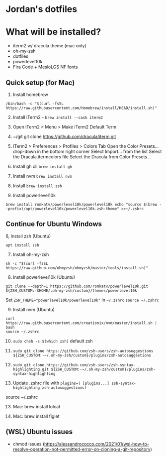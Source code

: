 # Jordan's dotfiles

# What will be installed?

- iterm2 w/ dracula theme (mac only)
- oh-my-zsh
- dotfiles
- powerlevel10k
- Fira Code + MesloLGS NF fonts

## Quick setup (for Mac)

1. Install homebrew 

```
/bin/bash -c "$(curl -fsSL https://raw.githubusercontent.com/Homebrew/install/HEAD/install.sh)"
```

2. Install iTerm2 - `brew install --cask iterm2`

3. Open iTerm2 > Menu > Make iTerm2 Default Term

4. ~/git git clone https://github.com/dracula/iterm.git

5. iTerm2 > Preferences > Profiles > Colors Tab
   Open the Color Presets... drop-down in the bottom right corner
   Select Import... from the list
   Select the Dracula.itermcolors file
   Select the Dracula from Color Presets...

6. Install gh cli `brew install gh`

7. Install nvm `brew install nvm`

8. Install `brew install zsh`

9. Install powerlevel10k

```
brew install romkatv/powerlevel10k/powerlevel10k echo "source $(brew --prefix)/opt/powerlevel10k/powerlevel10k.zsh-theme" >>~/.zshrc
```

## Continue for Ubuntu Windows 

6, Install zsh (Ubuntu)

```
apt install zsh
```

7. Install oh-my-zsh 

```
sh -c "$(curl -fsSL https://raw.github.com/ohmyzsh/ohmyzsh/master/tools/install.sh)"
```

8. Install powerlevel10k (Ubuntu)

```
git clone --depth=1 https://github.com/romkatv/powerlevel10k.git ${ZSH_CUSTOM:-$HOME/.oh-my-zsh/custom}/themes/powerlevel10k
```
Set `ZSH_THEME="powerlevel10k/powerlevel10k"` in `~/.zshrc`
`source ~/.zshrc`

9. Install nvm (Ubuntu)
```
curl https://raw.githubusercontent.com/creationix/nvm/master/install.sh | bash
source ~/.zshrc
```


10. `sudo chsh -s $(which zsh)` default zsh

11. `sudo git clone https://github.com/zsh-users/zsh-autosuggestions ${ZSH_CUSTOM:-~/.oh-my-zsh/custom}/plugins/zsh-autosuggestions`

12. `sudo git clone https://github.com/zsh-users/zsh-syntax-highlighting.git ${ZSH_CUSTOM:-~/.oh-my-zsh/custom}/plugins/zsh-syntax-highlighting`

13. Update .zshrc file with `plugins=( [plugins...] zsh-syntax-highlighting zsh-autosuggestions)`

source ~/.zshrc

13. Mac: brew install lolcat

14. Mac: brew install figlet

## (WSL) Ubuntu issues

- chmod issues (https://alessandrococco.com/2021/01/wsl-how-to-resolve-operation-not-permitted-error-on-cloning-a-git-repository)
